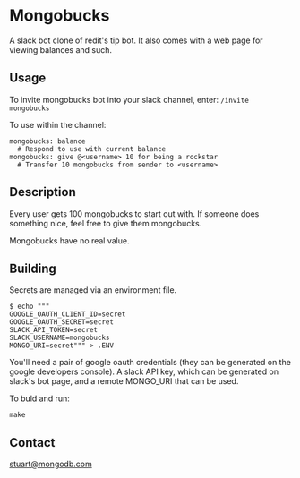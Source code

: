 # Mongobucks

A slack bot clone of redit's tip bot. It also comes with a web page for viewing balances and such.

## Usage

To invite mongobucks bot into your slack channel, enter:
`/invite mongobucks`

To use within the channel:

```
mongobucks: balance
  # Respond to use with current balance
mongobucks: give @<username> 10 for being a rockstar
  # Transfer 10 mongobucks from sender to <username>
```

## Description

Every user gets 100 mongobucks to start out with. If someone does something nice, feel free to give them mongobucks. 

Mongobucks have no real value.

## Building

Secrets are managed via an environment file.

```
$ echo """
GOOGLE_OAUTH_CLIENT_ID=secret
GOOGLE_OAUTH_SECRET=secret
SLACK_API_TOKEN=secret
SLACK_USERNAME=mongobucks
MONGO_URI=secret""" > .ENV
```

You'll need a pair of google oauth credentials (they can be generated on the google developers console). A slack API key, which can be generated on slack's bot page, and a remote MONGO_URI that can be used.

To buld and run:

```
make
```

## Contact

stuart@mongodb.com